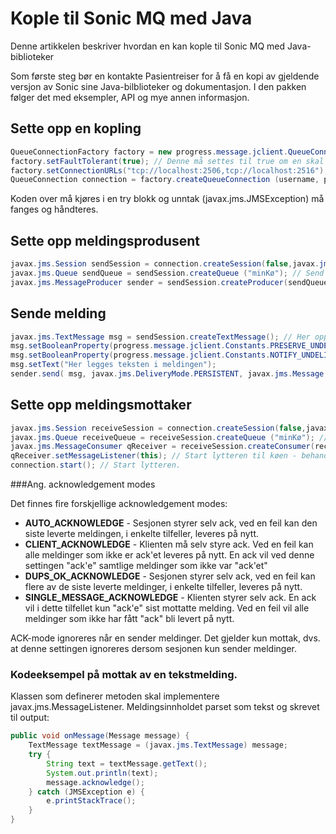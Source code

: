 # Kople til Sonic MQ med Java
Denne artikkelen beskriver hvordan en kan kople til Sonic MQ med Java-biblioteker

Som første steg bør en kontakte Pasientreiser for å få en kopi av gjeldende versjon av Sonic sine Java-bilblioteker og dokumentasjon. I den pakken følger det med eksempler, API og mye annen informasjon.
 
## Sette opp en kopling

```java
QueueConnectionFactory factory = new progress.message.jclient.QueueConnectionFactory(); // Instansier et factoryobjekt
factory.setFaultTolerant(true); // Denne må settes til true om en skal ha en fault tolerant kopling som klient. Default er false.
factory.setConnectionURLs("tcp://localhost:2506,tcp://localhost:2516"); // Kommaseparert liste over brokere å forsøke å kople seg til.
QueueConnection connection = factory.createQueueConnection (username, password); // Opprett kopling, spesifiser brukernavn og passord.
```
Koden over må kjøres i en try blokk og unntak (javax.jms.JMSException) må fanges og håndteres.

## Sette opp meldingsprodusent

```java
javax.jms.Session sendSession = connection.createSession(false,javax.jms.Session.AUTO_ACKNOWLEDGE); // Opprett session. Dette statement sier "false" til om hvorvidt det er en transacted session og setter acknowledge mode til auto.
javax.jms.Queue sendQueue = sendSession.createQueue ("minKø"); // Send meldinger mot "minKø".
javax.jms.MessageProducer sender = sendSession.createProducer(sendQueue); // Instansier en produsent av meldinger.
```
 
## Sende melding

```java
javax.jms.TextMessage msg = sendSession.createTextMessage(); // Her opprettes en melding av type tekstmelding, se dok. for andre varianter
msg.setBooleanProperty(progress.message.jclient.Constants.PRESERVE_UNDELIVERED, true); // Ved feil skal meldingen legges på DLQ.
msg.setBooleanProperty(progress.message.jclient.Constants.NOTIFY_UNDELIVERED, true); // Logg ved feil av levering av melding.
msg.setText("Her legges teksten i meldingen");
sender.send( msg, javax.jms.DeliveryMode.PERSISTENT, javax.jms.Message.DEFAULT_PRIORITY, 0); //// PERSISTENT meldingen garanteres levert av Sonic. Normal prioritet og uendelig TTL.
```
 
## Sette opp meldingsmottaker

```java
javax.jms.Session receiveSession = connection.createSession(false,javax.jms.Session.CLIENT_ACKNOWLEDGE); // Opprett session. Dette statement sier "false" til om hvorvidt det er en transacted session og setter acknowledge mode til CLIENT_ACKNOWLEDGE.
javax.jms.Queue receiveQueue = receiveSession.createQueue ("minKø"); // Opprett lesesesjon mot køen "minKø".
javax.jms.MessageConsumer qReceiver = receiveSession.createConsumer(receiveQueue); // Opprett meldingsmottaker qReceiver blir da produsenten.
qReceiver.setMessageListener(this); // Start lytteren til køen - behandling av meldinger implementeres i onMessage.
connection.start(); // Start lytteren.
```

###Ang. acknowledgement modes

Det finnes fire forskjellige acknowledgement modes:

- **AUTO_ACKNOWLEDGE** - Sesjonen styrer selv ack, ved en feil kan den siste leverte meldingen, i enkelte tilfeller, leveres på nytt.
- **CLIENT_ACKNOWLEDGE** - Klienten må selv styre ack. Ved en feil kan alle meldinger som ikke er ack'et leveres på nytt. En ack vil ved denne settingen "ack'e" samtlige meldinger som ikke var "ack'et"
- **DUPS_OK_ACKNOWLEDGE** - Sesjonen styrer selv ack, ved en feil kan flere av de siste leverte meldinger, i enkelte tilfeller, leveres på nytt. 
- **SINGLE_MESSAGE_ACKNOWLEDGE** - Klienten styrer selv ack. En ack vil i dette tilfellet kun "ack'e" sist mottatte melding. Ved en feil vil alle meldinger som ikke har fått "ack" bli levert på nytt.

ACK-mode ignoreres når en sender meldinger. Det gjelder kun mottak, dvs. at denne settingen ignoreres dersom sesjonen kun sender meldinger.
 
### Kodeeksempel på mottak av en tekstmelding.

Klassen som definerer metoden skal implementere javax.jms.MessageListener. Meldingsinnholdet parset som tekst og skrevet til output:

```java
public void onMessage(Message message) {
    TextMessage textMessage = (javax.jms.TextMessage) message;
    try {
        String text = textMessage.getText();
        System.out.println(text);
        message.acknowledge();
    } catch (JMSException e) {
        e.printStackTrace();
    }
}
```
